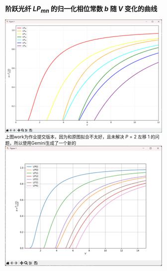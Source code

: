 ## 阶跃光纤 $LP_{mn}$ 的归一化相位常数 $b$ 随 $V$ 变化的曲线

![](work.png)
上图work为作业提交版本，因为和原图拟合不太好，且未解决 $P = 2$ 左移 $1$ 的问题，所以使用Gemini生成了一个新的
![](gemini.png)